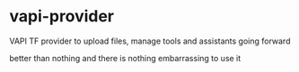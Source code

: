 # vapi-provider

VAPI TF provider to upload files, manage tools and assistants going forward

better than nothing and there is nothing embarrassing to use it 
